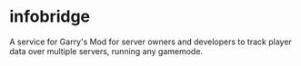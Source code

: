 # infobridge
A service for Garry's Mod for server owners and developers to track player data over multiple servers, running any gamemode.
